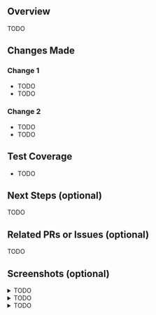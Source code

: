 ## Overview

TODO

## Changes Made

### Change 1

- TODO
- TODO

### Change 2

- TODO
- TODO

## Test Coverage

- TODO

## Next Steps (optional)

TODO

## Related PRs or Issues (optional)

TODO

## Screenshots (optional)

<!-- use the following for videos -->
<details>
  <summary>TODO</summary>
  <table>
    <tr>
      <td>Before</td>
      <td>After</td>
    </tr>
  <tr>
    <td><video src="enterurlhere" type="video/mp4"></td>
    <td><video src="enterurlhere" type="video/mp4"></td>
  </tr>
 </table>
</details>

<!-- use the following for images -->
<details>
  <summary>TODO</summary>
  <table>
    <tr>
      <td>Before</td>
      <td>After</td>
    </tr>
  <tr>
    <td><img src="enterurlhere" width="300px" height="auto"></td>
    <td><img src="enterurlhere" width="300px" height="auto"></td>
  </tr>
 </table>
</details>

<!-- use the following if there is no before/after -->
<details>
  <summary>TODO</summary>
  <img src="enterurlhere" width="300px" height="auto">
  <video src="enterurlhere" type="video/mp4">
</details>